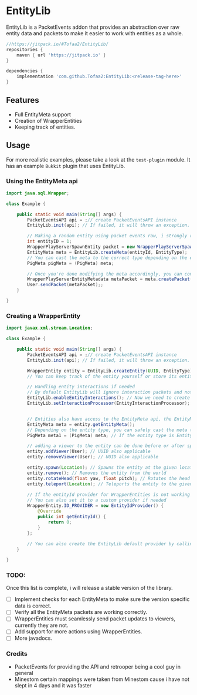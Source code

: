 # EntityLib
EntityLib is a PacketEvents addon that provides an abstraction over raw entity data and packets to make it easier to work with entities as a whole.

```groovy
//https://jitpack.io/#Tofaa2/EntityLib/
repositories {
    maven { url 'https://jitpack.io' }
}

dependencies {
    implementation 'com.github.Tofaa2:EntityLib:<release-tag-here>'
}
```


## Features
- Full EntityMeta support
- Creation of WrapperEntities
- Keeping track of entities.



## Usage

For more realistic examples, please take a look at the `test-plugin` module. It has an example `Bukkit` plugin that uses EntityLib.

### Using the EntityMeta api

```java
import java.sql.Wrapper;

class Example {

    public static void main(String[] args) {
        PacketEventsAPI api = ;// create PacketEventsAPI instance
        EntityLib.init(api); // If failed, it will throw an exception.

        // Making a random entity using packet events raw, i strongly recommend using the EntityLib#createEntity method instead
        int entityID = 1;
        WrapperPlayServerSpawnEntity packet = new WrapperPlayServerSpawnEntity(constructor args);
        EntityMeta meta = EntityLib.createMeta(entityId, EntityType);
        // You can cast the meta to the correct type depending on the entity type
        PigMeta pigMeta = (PigMeta) meta;

        // Once you're done modifying the meta accordingly, you can convert it to a packet, and send it to whoever you want for them  to see the changes.
        WrapperPlayServerEntityMetadata metaPacket = meta.createPacket();
        User.sendPacket(metaPacket);;
    }

}
```

### Creating a WrapperEntity

```java
import javax.xml.stream.Location;

class Example {

    public static void main(String[] args) {
        PacketEventsAPI api = ;// create PacketEventsAPI instance
        EntityLib.init(api); // If failed, it will throw an exception.

        WrapperEntity entity = EntityLib.createEntity(UUID, EntityType);
        // You can keep track of the entity yourself or store its entityId or uuid and fetch it using EntityLib#getEntity

        // Handling entity interactions if needed
        // By default EntityLib will ignore interaction packets and not handle them. You can enable this if needed
        EntityLib.enableEntityInteractions(); // Now we need to create an interaction handler
        EntityLib.setInteractionProcessor(EntityInteractionProcessor);


        // Entities also have access to the EntityMeta api, the EntityMeta api can be used seperately from wrapper entities but also can be used together
        EntityMeta meta = entity.getEntityMeta();
        // Depending on the entity type, you can safely cast the meta to the correct type
        PigMeta meta1 = (PigMeta) meta; // If the entity type is EntityTypes.PIG

        // adding a viewer to the entity can be done before or after spawn, doesnt matter
        entity.addViewer(User); // UUID also applicable
        entity.removeViewer(User); // UUID also applicable

        entity.spawn(Location); // Spawns the entity at the given location
        entity.remove(); // Removes the entity from the world
        entity.rotateHead(float yaw, float pitch); // Rotates the head of the entity
        entity.teleport(Location); // Teleports the entity to the given location.
        
        // If the entityId provider for WrapperEntities is not working for you or needs changing, you can get it from WrapperEntity#ID_PROVIDER
        // You can also set it to a custom provider if needed
        WrapperEntity.ID_PROVIDER = new EntityIdProvider() {
            @Override
            public int getEntityId() {
                return 0;
            }
        };
        
        // You can also create the EntityLib default provider by calling EntityIdProvider.simple();
    }

}

```

### TODO:
Once this list is complete, i will release a stable version of the library.
- [ ] Implement checks for each EntityMeta to make sure the version specific data is correct.
- [ ] Verify all the EntityMeta packets are working correctly.
- [ ] WrapperEntities must seamlessly send packet updates to viewers, currently they are not.
- [ ] Add support for more actions using WrapperEntities.
- [ ] More javadocs.

### Credits
- PacketEvents for providing the API and retrooper being a cool guy in general
- Minestom certain mappings were taken from Minestom cause i have not slept in 4 days and it was faster
